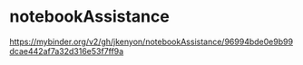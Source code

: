 # notebookAssistance

https://mybinder.org/v2/gh/jkenyon/notebookAssistance/96994bde0e9b99dcae442af7a32d316e53f7ff9a
